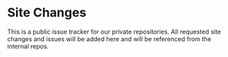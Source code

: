 # Site Changes

This is a public issue tracker for our private repositories. All requested site changes and issues will be added here and will be referenced from the internal repos.
